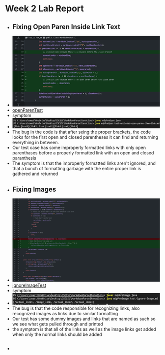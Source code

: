 **Week 2 Lab Report**
=====================
- ## Fixing Open Paren Inside Link Text
- ![image](lab2pics/openParenChanges.png)
- [openParenTest](https://cmasterm.github.io/cse15l-lab-reports/lab2tests/test-unclosed-open-paren-then-link.md)
- symptom
- ![image](lab2pics/unclodedOpenSymptom.png)
- The bug in the code is that after seing the proper brackets, the code looks for the first open and closed parentheses it can find and returning everything in between.
- Our test case has some improperly formatted links with only open parenthases before a properly formatted link with an open and closed paranthesis
- The symptom is that the improperly formatted links aren't ignored, and that a bunch of formatting garbage with the entire proper link is gathered and returned
- ## Fixing Images
- ![image](lab2pics/imageFix.png)
- [ignoreImageTest](https://cmasterm.github.io/cse15l-lab-reports/lab2tests/test-ignore-image.md)
- symptom 
- ![image](lab2pics/imageSymptom.png)
- The bug is that the code responsible for recognizing links, also recognized images as links due to similar formatting
- Our test has some dummy images and links that are named as such so we see what gets pulled through and printed
- the symptom is that all of the links as well as the image links get added when only the normal links should be added
- ##